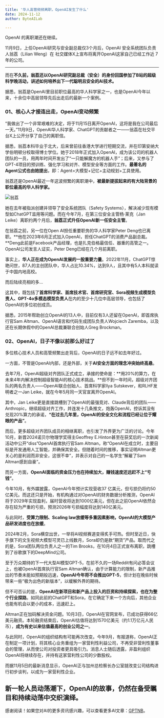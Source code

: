 ```yaml
---
title: '华人高管频频离职，OpenAI发生了什么'
date: 2024-11-12
author: ByteAILab

---
```


OpenAI 的离职潮还在继续。

11月9日，上任OpenAI研究与安全副总裁仅3个月后，OpenAI 安全系统团队负责人翁荔（Lilian Weng）在 社交媒体X上宣布将离开OpenAI这家自己已经工作近 7 年的公司。

---


而在**不久前，翁荔还以OpenAI研究副总裁（安全）的身份回国参加了B站的超级科学晚活动，讲述如何培养出下一代聪明且安全的AI技术。**

据悉，翁荔是OpenAI里目前职位最高的华人科学家之一，也是OpenAI今年以来，十余位中高层领导先后出走后的最新一个案例。

### 01、核心人才接连出走，OpenAI变动频繁

“我做出了一个非常艰难的决定，将于11月15日离开OpenAI，这将是我在公司最后一天。”11月9日，OpenAI华人科学家、ChatGPT的贡献者之一——翁荔在社交平台X上公开分享了自己的离职信。

据悉，翁荔本科毕业于北大，后来曾前往香港大学进行短期交流，并在印第安纳大学伯明顿分校取得博士学位。她于2018年正式加入OpenAI，成为该公司的机器人团队的一员，用两年时间开发出了“一只能解魔方的机器人手”；后来，又参与了GPT-4项目的预训练、强化学习和对齐、模型安全等方面的工作。**最著名的Agent公式也由她提出**，即：Agent=大模型+记忆+主动规划+工具使用。

翁荔还是OpenAI最近一年这波频繁的离职潮中，**被最新提拔起来的有大陆背景的职位最高的华人科学家。**

![翁荔](http://www.jesonc.com/Fq2OHGFmDT13FAVGXVyKqUK5jDwA)

她在去年被指派创建并领导了安全系统团队（Safety Systems），解决减少现有模型如ChatGPT滥用等问题。而在今年7月，在第三位安全主管杨·莱克（Jan Leike）离职约两个月后，**翁荔正式升任OpenAI新一任安全主管**。

在翁荔之前，另一位在Open AI担任重要职务的华人科学家Peter Deng也已离职。**他在2023年6月正式加入OpenAI，担任ChatGPT的消费产品副总裁。**Deng此前是Facebook产品经理，也是扎克伯格最信任、器重的高管之一。OpenAI公司发言人证实，Peter Deng已经在几个月前离职。

事实上，**华人正在成为OpenAI发展的一股重要力量**。2022年11月，ChatGPT惊艳问世，87人的主创团队中，华人占比10.34%，达到9人，且其中有5人本科就读于中国内地高校。

而后陆续亮相的多...

这其中，既包括了**首席科学家、首席技术官、首席研究官、Sora视频生成模型负责人、GPT-4o多模态模型负责人**在内的至少十几位中高层领导，也包括了OpenAI的多位初创成员。

据悉，2015年帮助创立OpenAI的13人中，目前仅有3人还留在OpenAI，即首席执行官Sam Altman、OpenAI语言和代码生成团队负责人Wojciech Zaremba，以及还在长期休假中的OpenAI总裁兼联合创始人Greg Brockman。

### 02、OpenAI，日子不像以前那么好过了

多位核心技术人员和高管频繁出走背后，OpenAI的日子远不如去年好过。

一方面，不管是OpenAI内部，还是外部，关于**AI安全方面的理念冲突始终高悬**。

去年7月，OpenAI超级对齐团队正式成立，承接的使命是：**用20%的算力，在未来4年内解决控制超级智能AI的核心技术挑战。**但不到一年时间，超级对齐团队的两名负责人——OpenAI联合创始人、首席科学家Ilya Sutskever，和RLHF发明者之一Jan Leike，就在今年5月同一天官宣离开OpenAI。

其中，Jan Leike更是直接跳槽到了OpenAI的最强竞对、Claude背后的团队——Anthropic，继续超级对齐工作，并连发十几条推文，炮轰OpenAI，控诉其没有兑现20%算力的承诺，**“在过去几年里，OpenAI的安全文化和流程已经让位于耀眼的产品”**。

而后，更多超级对齐团队成员的相继离职，也引发了外界更为广泛的讨论。今年10月，新晋2024诺贝尔物理学奖得主Geoffrey E.Hinton甚至在获奖后的一次新闻活动中公开“diss”OpenAI首席执行官Sam Altman，称“OpenAI在成立时，主要目标是开发通用人工智能，并确保其安全。但随着时间的推移，事实证明Altman更关心的是利润而非安全，这很不幸”，并表示对自己的一名学生“解雇了Sam Altman感到自豪”。

而另一方面，**OpenAI面临的资金压力也在持续加大，赚钱速度还远赶不上“亏钱”**。

今年10月，有外媒披露，OpenAI今年预计实现营收37 亿美元，但亏损仍将约50亿美元。而这还只是开始，有机构通过对OpenAI的财务数据分析推测，OpenAI将于2029年实现盈利，届时营收将达到1000亿美元，但在此之前OpenAI依然会存在较为严重的亏损，预测2026年亏损幅度将达到140亿美元。

与此同时，**受算力限制、Scaling law放缓等多重因素影响，OpenAI的大模型产品研发进度也在放缓**。

2024年2月，Sora横空出世，一举将AI视频赛道变得炙手可热。但时至近日，快手旗下的文生视频大模型可灵已上线数月，Sora却仍是款“期货”产品。取而代之的是，Sora团队两位负责人之一的Tim Brooks，在10月4日正式宣布离职，跳槽到了谷歌旗下的DeepMind公司。

至于万众期待的下一代大型AI模型GPT-5，在前不久的一场Reddit有问必答会议上，也被OpenAI首席执行官Sam Altman确认，由于计算能力的限制，新产品推出的节奏未能如预期般迅速，**OpenAI今年将不会推出GPT-5**，但计划在晚些时候带来一些“极为出色的新版本”，以缓解外界的期待。

但不可否认的是，**OpenAI在新项目和新产品上投入的巨资和持续探索，也在为整个行业探路**。如同此前的ChatGPT和Sora，在它确定下来一个方向后，其他企业也能有机会以更小的成本，迅速赶上。

Altman正在加码解决资金问题。10月3日，OpenAI在官网宣布，已成功获得66亿美元融资。本轮融资结束后，OpenAI估值将达到1570亿美元（约1.1万亿元人民币），**成为有史以来估值最高的创业公司之一**。

与此同时，OpenAI的组织结构有可能再次改变。今年9月，有报道称，OpenAI正在制定一项计划，将其核心业务重组为一家营利性利益公司，不再受非营利性董事会的管理，从而使公司对投资者更具吸引力。消息人士随后透露，非盈利组织OpenAI将继续存在，并持有这家营利性公司的少数股权。

而据11月5日的最新消息显示，OpenAI正与加州总检察长办公室就改变公司结构进行初步谈判，以成为一家营利性企业。

新一轮人员动荡潮下，OpenAI的故事，仍然在备受瞩目和持续动荡中交织演绎。
---
感谢阅读！如果您对AI的更多资讯感兴趣，可以查看更多AI文章：[GPTNB](https://gptnb.com)。